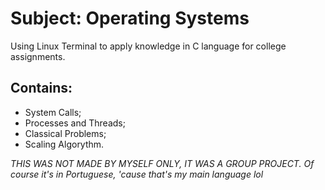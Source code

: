 # Subject: Operating Systems

Using Linux Terminal to apply knowledge in C language for college assignments.

## Contains:

- System Calls;
- Processes and Threads;
- Classical Problems;
- Scaling Algorythm.

_THIS WAS NOT MADE BY MYSELF ONLY, IT WAS A GROUP PROJECT._
_Of course it's in Portuguese, 'cause that's my main language lol_
